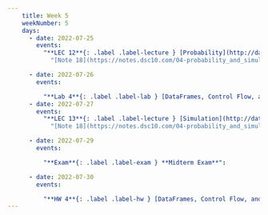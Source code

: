 ```yaml
---
    title: Week 5
    weekNumber: 5
    days:
      - date: 2022-07-25
        events:
          "**LEC 12**{: .label .label-lecture } [Probability](http://datahub.ucsd.edu/user-redirect/git-sync?repo=https://github.com/dsc-courses/dsc10-2022-su&subPath=lectures/lec12/lec12.ipynb) ([blank pdf](https://github.com/dsc-courses/dsc10-2022-su/raw/main/lectures/lec12/lec12-live.pdf)) ([annotated pdf](https://github.com/dsc-courses/dsc10-2022-su/raw/main/lectures/lec12/lec12-live-annotated.pdf))":
            "[Note 18](https://notes.dsc10.com/04-probability_and_simulation/probability_and_simulation.html)"

      - date: 2022-07-26
        events:

          "**Lab 4**{: .label .label-lab } [DataFrames, Control Flow, and Probability](http://datahub.ucsd.edu/user-redirect/git-sync?repo=https://github.com/dsc-courses/dsc10-2022-su&subPath=labs/lab4/lab4.ipynb)":
      - date: 2022-07-27
        events:
          "**LEC 13**{: .label .label-lecture } [Simulation](http://datahub.ucsd.edu/user-redirect/git-sync?repo=https://github.com/dsc-courses/dsc10-2022-su&subPath=lectures/lec13/lec13-live.ipynb)":
            "[Note 18](https://notes.dsc10.com/04-probability_and_simulation/probability_and_simulation.html)"

      - date: 2022-07-29
        events:

          "**Exam**{: .label .label-exam } **Midterm Exam**":

      - date: 2022-07-30
        events:

          "**HW 4**{: .label .label-hw } [DataFrames, Control Flow, and Probability](http://datahub.ucsd.edu/user-redirect/git-sync?repo=https://github.com/dsc-courses/dsc10-2022-su&subPath=homeworks/hw4/hw4.ipynb)":
---
```

